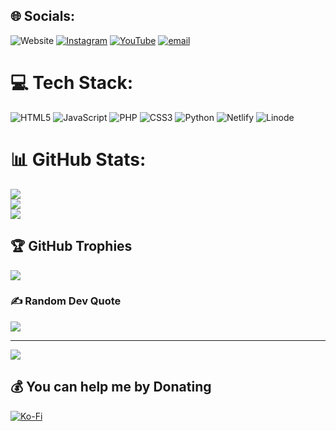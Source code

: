 
## 🌐 Socials:
![Website](https://img.shields.io/website?url=https%3A%2F%2Fkylan1940.netlify.app)
[![Instagram](https://img.shields.io/badge/Instagram-%23E4405F.svg?logo=Instagram&logoColor=white)](https://instagram.com/nx.kyln) [![YouTube](https://img.shields.io/badge/YouTube-%23FF0000.svg?logo=YouTube&logoColor=white)](https://youtube.com/@Kylan1940) [![email](https://img.shields.io/badge/Email-D14836?logo=gmail&logoColor=white)](mailto:kylanlive1940@gmail.com) 

# 💻 Tech Stack:
![HTML5](https://img.shields.io/badge/html5-%23E34F26.svg?style=for-the-badge&logo=html5&logoColor=white) ![JavaScript](https://img.shields.io/badge/javascript-%23323330.svg?style=for-the-badge&logo=javascript&logoColor=%23F7DF1E) ![PHP](https://img.shields.io/badge/php-%23777BB4.svg?style=for-the-badge&logo=php&logoColor=white) ![CSS3](https://img.shields.io/badge/css3-%231572B6.svg?style=for-the-badge&logo=css3&logoColor=white) ![Python](https://img.shields.io/badge/python-3670A0?style=for-the-badge&logo=python&logoColor=ffdd54) ![Netlify](https://img.shields.io/badge/netlify-%23000000.svg?style=for-the-badge&logo=netlify&logoColor=#00C7B7) ![Linode](https://img.shields.io/badge/linode-00A95C?style=for-the-badge&logo=linode&logoColor=white)
# 📊 GitHub Stats:
![](https://github-readme-stats.vercel.app/api?username=Kylan1940&theme=dark&hide_border=false&include_all_commits=true&count_private=true)<br/>
![](https://nirzak-streak-stats.vercel.app/?user=Kylan1940&theme=dark&hide_border=false)<br/>
![](https://github-readme-stats.vercel.app/api/top-langs/?username=Kylan1940&theme=dark&hide_border=false&include_all_commits=true&count_private=true&layout=compact)

## 🏆 GitHub Trophies
![](https://github-profile-trophy.vercel.app/?username=Kylan1940&theme=radical&no-frame=false&no-bg=false&margin-w=4)

### ✍️ Random Dev Quote
![](https://quotes-github-readme.vercel.app/api?type=horizontal&theme=radical)

---
[![](https://visitcount.itsvg.in/api?id=Kylan1940&icon=0&color=0)](https://visitcount.itsvg.in)

  ## 💰 You can help me by Donating
  [![Ko-Fi](https://img.shields.io/badge/Ko--fi-F16061?style=for-the-badge&logo=ko-fi&logoColor=white)](https://ko-fi.com/Kylan1940) 

  
<!-- Proudly created with GPRM ( https://gprm.itsvg.in ) -->